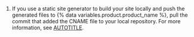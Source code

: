 1. If you use a static site generator to build your site locally and push the generated files to {% data variables.product.product_name %}, pull the commit that added the CNAME file to your local repository. For more information, see [AUTOTITLE](/pages/configuring-a-custom-domain-for-your-github-pages-site/troubleshooting-custom-domains-and-github-pages#cname-errors).
